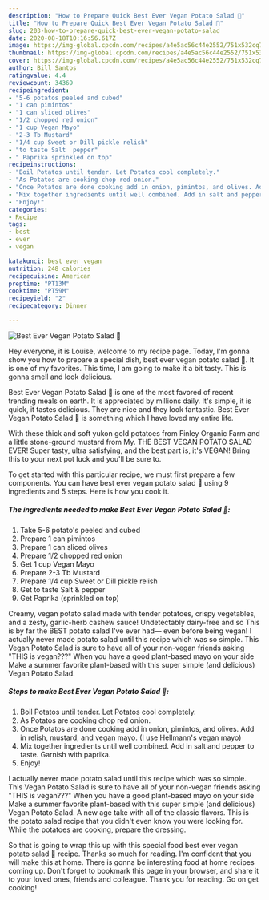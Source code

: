 ```yaml
---
description: "How to Prepare Quick Best Ever Vegan Potato Salad 🥗"
title: "How to Prepare Quick Best Ever Vegan Potato Salad 🥗"
slug: 203-how-to-prepare-quick-best-ever-vegan-potato-salad
date: 2020-08-18T10:16:56.617Z
image: https://img-global.cpcdn.com/recipes/a4e5ac56c44e2552/751x532cq70/best-ever-vegan-potato-salad-🥗-recipe-main-photo.jpg
thumbnail: https://img-global.cpcdn.com/recipes/a4e5ac56c44e2552/751x532cq70/best-ever-vegan-potato-salad-🥗-recipe-main-photo.jpg
cover: https://img-global.cpcdn.com/recipes/a4e5ac56c44e2552/751x532cq70/best-ever-vegan-potato-salad-🥗-recipe-main-photo.jpg
author: Bill Santos
ratingvalue: 4.4
reviewcount: 34369
recipeingredient:
- "5-6 potatos peeled and cubed"
- "1 can pimintos"
- "1 can sliced olives"
- "1/2 chopped red onion"
- "1 cup Vegan Mayo"
- "2-3 Tb Mustard"
- "1/4 cup Sweet or Dill pickle relish"
- "to taste Salt  pepper"
- " Paprika sprinkled on top"
recipeinstructions:
- "Boil Potatos until tender. Let Potatos cool completely."
- "As Potatos are cooking chop red onion."
- "Once Potatos are done cooking add in onion, pimintos, and olives. Add in relish, mustard, and vegan mayo. (I use Hellmann&#39;s vegan mayo)"
- "Mix together ingredients until well combined. Add in salt and pepper to taste. Garnish with paprika."
- "Enjoy!"
categories:
- Recipe
tags:
- best
- ever
- vegan

katakunci: best ever vegan 
nutrition: 248 calories
recipecuisine: American
preptime: "PT13M"
cooktime: "PT59M"
recipeyield: "2"
recipecategory: Dinner

---
```



![Best Ever Vegan Potato Salad 🥗](https://img-global.cpcdn.com/recipes/a4e5ac56c44e2552/751x532cq70/best-ever-vegan-potato-salad-🥗-recipe-main-photo.jpg)

Hey everyone, it is Louise, welcome to my recipe page. Today, I'm gonna show you how to prepare a special dish, best ever vegan potato salad 🥗. It is one of my favorites. This time, I am going to make it a bit tasty. This is gonna smell and look delicious.

Best Ever Vegan Potato Salad 🥗 is one of the most favored of recent trending meals on earth. It is appreciated by millions daily. It's simple, it is quick, it tastes delicious. They are nice and they look fantastic. Best Ever Vegan Potato Salad 🥗 is something which I have loved my entire life.

With these thick and soft yukon gold potatoes from Finley Organic Farm and a little stone-ground mustard from My. THE BEST VEGAN POTATO SALAD EVER! Super tasty, ultra satisfying, and the best part is, it&#39;s VEGAN! Bring this to your next pot luck and you&#39;ll be sure to.


To get started with this particular recipe, we must first prepare a few components. You can have best ever vegan potato salad 🥗 using 9 ingredients and 5 steps. Here is how you cook it.

<!--inarticleads1-->

##### The ingredients needed to make Best Ever Vegan Potato Salad 🥗:

1. Take 5-6 potato&#39;s peeled and cubed
1. Prepare 1 can pimintos
1. Prepare 1 can sliced olives
1. Prepare 1/2 chopped red onion
1. Get 1 cup Vegan Mayo
1. Prepare 2-3 Tb Mustard
1. Prepare 1/4 cup Sweet or Dill pickle relish
1. Get to taste Salt &amp; pepper
1. Get  Paprika (sprinkled on top)


Creamy, vegan potato salad made with tender potatoes, crispy vegetables, and a zesty, garlic-herb cashew sauce! Undetectably dairy-free and so This is by far the BEST potato salad I&#39;ve ever had— even before being vegan! I actually never made potato salad until this recipe which was so simple. This Vegan Potato Salad is sure to have all of your non-vegan friends asking &#34;THIS is vegan???&#34; When you have a good plant-based mayo on your side Make a summer favorite plant-based with this super simple (and delicious) Vegan Potato Salad. 

<!--inarticleads2-->

##### Steps to make Best Ever Vegan Potato Salad 🥗:

1. Boil Potatos until tender. Let Potatos cool completely.
1. As Potatos are cooking chop red onion.
1. Once Potatos are done cooking add in onion, pimintos, and olives. Add in relish, mustard, and vegan mayo. (I use Hellmann&#39;s vegan mayo)
1. Mix together ingredients until well combined. Add in salt and pepper to taste. Garnish with paprika.
1. Enjoy!


I actually never made potato salad until this recipe which was so simple. This Vegan Potato Salad is sure to have all of your non-vegan friends asking &#34;THIS is vegan???&#34; When you have a good plant-based mayo on your side Make a summer favorite plant-based with this super simple (and delicious) Vegan Potato Salad. A new age take with all of the classic flavors. This is the potato salad recipe that you didn&#39;t even know you were looking for. While the potatoes are cooking, prepare the dressing. 

So that is going to wrap this up with this special food best ever vegan potato salad 🥗 recipe. Thanks so much for reading. I'm confident that you will make this at home. There is gonna be interesting food at home recipes coming up. Don't forget to bookmark this page in your browser, and share it to your loved ones, friends and colleague. Thank you for reading. Go on get cooking!
